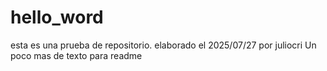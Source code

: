 # hello_word
esta es una prueba de repositorio. elaborado el 2025/07/27  por juliocri
Un poco mas de texto para readme
